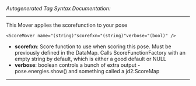 _Autogenerated Tag Syntax Documentation:_

---
This Mover applies the scorefunction to your pose

```
<ScoreMover name="(string)"scorefxn="(string)"verbose="(bool)" />
```

-   **scorefxn**: Score function to use when scoring this pose. Must be previously defined in the DataMap. Calls ScoreFunctionFactory with an empty string by default, which is either a good default or NULL
-   **verbose**: boolean controls a bunch of extra output - pose.energies.show() and something called a jd2:ScoreMap

---
